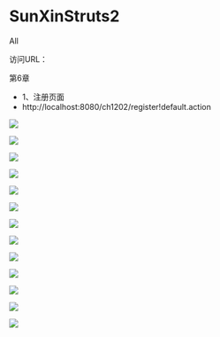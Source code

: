 # SunXinStruts2
All 

访问URL：

第6章

- 1、注册页面
- http://localhost:8080/ch1202/register!default.action


![](https://github.com/CoderDream/SunXinStruts2/blob/master/ch1202/doc/snap/160101.png)

![](https://github.com/CoderDream/SunXinStruts2/blob/master/ch1202/doc/snap/160102.png)

![](https://github.com/CoderDream/SunXinStruts2/blob/master/ch1202/doc/snap/160103.png)

![](https://github.com/CoderDream/SunXinStruts2/blob/master/ch1202/doc/snap/160104.png)

![](https://github.com/CoderDream/SunXinStruts2/blob/master/ch1202/doc/snap/160105.png)

![](https://github.com/CoderDream/SunXinStruts2/blob/master/ch1202/doc/snap/160106.png)

![](https://github.com/CoderDream/SunXinStruts2/blob/master/ch1202/doc/snap/160107.png)

![](https://github.com/CoderDream/SunXinStruts2/blob/master/ch1202/doc/snap/160108.png)

![](https://github.com/CoderDream/SunXinStruts2/blob/master/ch1202/doc/snap/160109.png)

![](https://github.com/CoderDream/SunXinStruts2/blob/master/ch1202/doc/snap/160110.png)

![](https://github.com/CoderDream/SunXinStruts2/blob/master/ch1202/doc/snap/160111.png)

![](https://github.com/CoderDream/SunXinStruts2/blob/master/ch1202/doc/snap/160112.png)

![](https://github.com/CoderDream/SunXinStruts2/blob/master/ch1202/doc/snap/160113.png)
